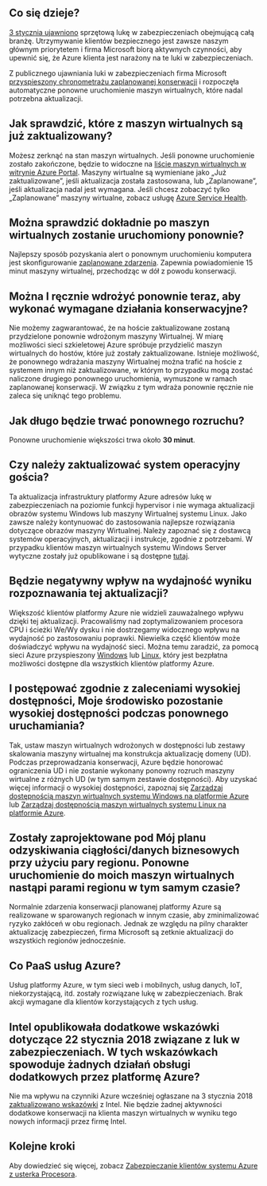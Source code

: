 

## <a name="what-is-happening"></a>Co się dzieje?

[3 stycznia ujawniono](https://googleprojectzero.blogspot.com/2018/01/reading-privileged-memory-with-side.html) sprzętową lukę w zabezpieczeniach obejmującą całą branżę. Utrzymywanie klientów bezpiecznego jest zawsze naszym głównym priorytetem i firma Microsoft biorą aktywnych czynności, aby upewnić się, że Azure klienta jest narażony na te luki w zabezpieczeniach.

Z publicznego ujawniania luki w zabezpieczeniach firma Microsoft [przyspieszony chronometrażu zaplanowanej konserwacji](https://azure.microsoft.com/blog/securing-azure-customers-from-cpu-vulnerability/) i rozpoczęła automatyczne ponowne uruchomienie maszyn wirtualnych, które nadal potrzebna aktualizacji.


## <a name="how-can-i-see-which-of-my-vms-are-already-updated"></a>Jak sprawdzić, które z maszyn wirtualnych są już zaktualizowany? 

Możesz zerknąć na stan maszyn wirtualnych. Jeśli ponowne uruchomienie zostało zakończone, będzie to widoczne na [liście maszyn wirtualnych w witrynie Azure Portal](https://aka.ms/T08tdc). Maszyny wirtualne są wymieniane jako „Już zaktualizowane”, jeśli aktualizacja została zastosowana, lub „Zaplanowane”, jeśli aktualizacja nadal jest wymagana. Jeśli chcesz zobaczyć tylko „Zaplanowane” maszyny wirtualne, zobacz usługę [Azure Service Health](https://portal.azure.com/).

## <a name="can-i-find-out-exactly-when-my-vms-will-be-rebooted"></a>Można sprawdzić dokładnie po maszyn wirtualnych zostanie uruchomiony ponownie?

Najlepszy sposób pozyskania alert o ponownym uruchomieniu komputera jest skonfigurowanie [zaplanowane zdarzenia](https://docs.microsoft.com/azure/virtual-machines/windows/scheduled-events). Zapewnia powiadomienie 15 minut maszyny wirtualnej, przechodząc w dół z powodu konserwacji.

## <a name="can-i-manually-redeploy-now-to-perform-the-required-maintenance"></a>Można I ręcznie wdrożyć ponownie teraz, aby wykonać wymagane działania konserwacyjne? 

Nie możemy zagwarantować, że na hoście zaktualizowane zostaną przydzielone ponownie wdrożonym maszyny Wirtualnej. W miarę możliwości sieci szkieletowej Azure spróbuje przydzielić maszyn wirtualnych do hostów, które już zostały zaktualizowane. Istnieje możliwość, że ponownego wdrażania maszyny Wirtualnej można trafić na hoście z systemem innym niż zaktualizowane, w którym to przypadku mogą zostać naliczone drugiego ponownego uruchomienia, wymuszone w ramach zaplanowanej konserwacji. W związku z tym wdraża ponownie ręcznie nie zaleca się uniknąć tego problemu.

## <a name="how-long-will-the-reboot-take"></a>Jak długo będzie trwać ponownego rozruchu? 

Ponowne uruchomienie większości trwa około **30 minut**.

## <a name="does-the-guest-os-need-to-be-updated"></a>Czy należy zaktualizować system operacyjny gościa? 

Ta aktualizacja infrastruktury platformy Azure adresów lukę w zabezpieczeniach na poziomie funkcji hypervisor i nie wymaga aktualizacji obrazów systemu Windows lub maszyny Wirtualnej systemu Linux. Jako zawsze należy kontynuować do zastosowania najlepsze rozwiązania dotyczące obrazów maszyny Wirtualnej. Należy zapoznać się z dostawcą systemów operacyjnych, aktualizacji i instrukcje, zgodnie z potrzebami. W przypadku klientów maszyn wirtualnych systemu Windows Server wytyczne zostały już opublikowane i są dostępne [tutaj](../articles/virtual-machines/windows/mitigate-se.md).

## <a name="will-there-be-a-performance-impact-as-a-result-of-resolving-this-update"></a>Będzie negatywny wpływ na wydajność wyniku rozpoznawania tej aktualizacji?

Większość klientów platformy Azure nie widzieli zauważalnego wpływu dzięki tej aktualizacji. Pracowaliśmy nad zoptymalizowaniem procesora CPU i ścieżki We/Wy dysku i nie dostrzegamy widocznego wpływu na wydajność po zastosowaniu poprawki. Niewielka część klientów może doświadczyć wpływu na wydajność sieci. Można temu zaradzić, za pomocą sieci Azure przyspieszony [Windows](https://docs.microsoft.com/azure/virtual-network/create-vm-accelerated-networking-powershell) lub [Linux](https://docs.microsoft.com/azure/virtual-network/create-vm-accelerated-networking-cli), który jest bezpłatna możliwości dostępne dla wszystkich klientów platformy Azure.

## <a name="i-follow-your-recommendations-for-high-availability-will-my-environment-remain-highly-available-during-the-reboot"></a>I postępować zgodnie z zaleceniami wysokiej dostępności, Moje środowisko pozostanie wysokiej dostępności podczas ponownego uruchamiania?

Tak, ustaw maszyn wirtualnych wdrożonych w dostępności lub zestawy skalowania maszyny wirtualnej ma konstrukcja aktualizację domeny (UD). Podczas przeprowadzania konserwacji, Azure będzie honorować ograniczenia UD i nie zostanie wykonany ponowny rozruch maszyny wirtualne z różnych UD (w tym samym zestawie dostępności). Aby uzyskać więcej informacji o wysokiej dostępności, zapoznaj się [Zarządzaj dostępnością maszyn wirtualnych systemu Windows na platformie Azure](https://docs.microsoft.com/azure/virtual-machines/windows/manage-availability) lub [Zarządzaj dostępnością maszyn wirtualnych systemu Linux na platformie Azure](https://docs.microsoft.com/azure/virtual-machines/linux/manage-availability).

## <a name="i-have-architected-my-business-continuitydisaster-recovery-plan-using-region-pairs-will-reboots-to-my-vms-occur-in-region-pairs-at-the-same-time"></a>Zostały zaprojektowane pod Mój planu odzyskiwania ciągłości/danych biznesowych przy użyciu pary regionu. Ponowne uruchomienie do moich maszyn wirtualnych nastąpi parami regionu w tym samym czasie?

Normalnie zdarzenia konserwacji planowanej platformy Azure są realizowane w sparowanych regionach w innym czasie, aby zminimalizować ryzyko zakłóceń w obu regionach. Jednak ze względu na pilny charakter aktualizację zabezpieczeń, firma Microsoft są zetknie aktualizacji do wszystkich regionów jednocześnie.

## <a name="what-about-paas-services-on-azure"></a>Co PaaS usług Azure?  

Usług platformy Azure, w tym sieci web i mobilnych, usług danych, IoT, niekorzystającą, itd. zostały rozwiązane lukę w zabezpieczeniach. Brak akcji wymagane dla klientów korzystających z tych usług.

## <a name="intel-released-additional-guidance-on-january-22-2018-related-to-the-security-vulnerabilities--will-this-guidance-cause-any-additional-maintenance-activities-by-azure"></a>Intel opublikowała dodatkowe wskazówki dotyczące 22 stycznia 2018 związane z luk w zabezpieczeniach.  W tych wskazówkach spowoduje żadnych działań obsługi dodatkowych przez platformę Azure?  

Nie ma wpływu na czynniki Azure wcześniej ogłaszane na 3 stycznia 2018 [zaktualizowano wskazówki](https://newsroom.intel.com/news/root-cause-of-reboot-issue-identified-updated-guidance-for-customers-and-partners/) z Intel. Nie będzie żadnej aktywności dodatkowe konserwacji na klienta maszyn wirtualnych w wyniku tego nowych informacji przez firmę Intel.
 

## <a name="next-steps"></a>Kolejne kroki

Aby dowiedzieć się więcej, zobacz [Zabezpieczanie klientów systemu Azure z usterka Procesora](https://azure.microsoft.com/blog/securing-azure-customers-from-cpu-vulnerability/).
